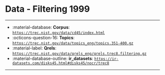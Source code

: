 # Data - Filtering 1999 



---

- :material-database: **Corpus**: [`https://trec.nist.gov/data/cd45/index.html`](https://trec.nist.gov/data/cd45/index.html)
- :octicons-question-16: **Topics**: [`https://trec.nist.gov/data/topics_eng/topics.351-400.gz`](https://trec.nist.gov/data/topics_eng/topics.351-400.gz)
- :material-label: **Qrels**: [`https://trec.nist.gov/data/qrels_eng/qrels.trec8.filtering.gz`](https://trec.nist.gov/data/qrels_eng/qrels.trec8.filtering.gz)
- :material-database-outline: **ir_datasets**: [`https://ir-datasets.com/disks45.html#disks45/nocr/trec8`](https://ir-datasets.com/disks45.html#disks45/nocr/trec8)


---

